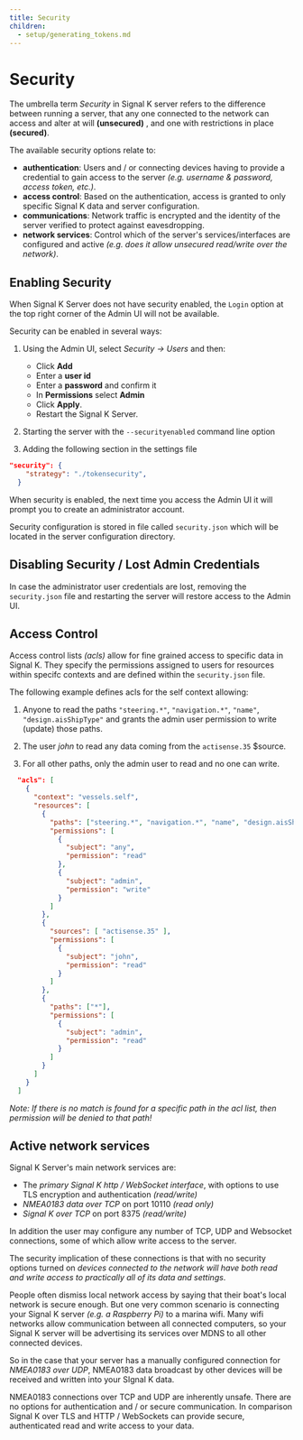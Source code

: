 ```yaml
---
title: Security
children:
  - setup/generating_tokens.md
---
```


# Security

The umbrella term _Security_ in Signal K server refers to the difference between running a server, that any one connected to the network can access and alter at will **(unsecured)** , and one with restrictions in place **(secured)**.

The available security options relate to:

- **authentication**: Users and / or connecting devices having to provide a credential to gain access to the server _(e.g. username & password, access token, etc.)_.
- **access control**: Based on the authentication, access is granted to only specific Signal K data and server configuration.
- **communications**: Network traffic is encrypted and the identity of the server verified to protect against eavesdropping.
- **network services**: Control which of the server's services/interfaces are configured and active _(e.g. does it allow unsecured read/write over the network)_.

## Enabling Security

When Signal K Server does not have security enabled, the `Login` option at the top right corner of the Admin UI will not be available.

Security can be enabled in several ways:

1. Using the Admin UI, select _Security -> Users_ and then:
   - Click **Add**
   - Enter a **user id**
   - Enter a **password** and confirm it
   - In **Permissions** select **Admin**
   - Click **Apply**.
   - Restart the Signal K Server.

2. Starting the server with the `--securityenabled` command line option
3. Adding the following section in the settings file

```JSON
"security": {
    "strategy": "./tokensecurity",
  }
```

When security is enabled, the next time you access the Admin UI it will prompt you to create an administrator account.

Security configuration is stored in file called `security.json` which will be located in the server configuration directory.

## Disabling Security / Lost Admin Credentials

In case the administrator user credentials are lost, removing the `security.json` file and restarting the server will restore access to the Admin UI.

## Access Control

Access control lists _(acls)_ allow for fine grained access to specific data in Signal K. They specify the permissions assigned to users for resources within specifc contexts and are defined within the `security.json` file.

The following example defines acls for the self context allowing:

1. Anyone to read the paths `"steering.*"`, `"navigation.*"`, `"name"`, `"design.aisShipType"` and grants the admin user permission to write (update) those paths.

2. The user _john_ to read any data coming from the `actisense.35` $source.

3. For all other paths, only the admin user to read and no one can write.

```JSON
  "acls": [
    {
      "context": "vessels.self",
      "resources": [
        {
          "paths": ["steering.*", "navigation.*", "name", "design.aisShipType"],
          "permissions": [
            {
              "subject": "any",
              "permission": "read"
            },
            {
              "subject": "admin",
              "permission": "write"
            }
          ]
        },
        {
          "sources": [ "actisense.35" ],
          "permissions": [
            {
              "subject": "john",
              "permission": "read"
            }
          ]
        },
        {
          "paths": ["*"],
          "permissions": [
            {
              "subject": "admin",
              "permission": "read"
            }
          ]
        }
      ]
    }
  ]
```

_Note: If there is no match is found for a specific path in the acl list, then permission will be denied to that path!_

## Active network services

Signal K Server's main network services are:

- The _primary Signal K http / WebSocket interface_, with options to use TLS encryption and authentication _(read/write)_
- _NMEA0183 data over TCP_ on port 10110 _(read only)_
- _Signal K over TCP_ on port 8375 _(read/write)_

In addition the user may configure any number of TCP, UDP and Websocket connections, some of which allow write access to the server.

The security implication of these connections is that with no security options turned on _devices connected to the network will have both read and write access to practically all of its data and settings_.

People often dismiss local network access by saying that their boat's local network is secure enough. But one very common scenario is connecting your Signal K server _(e.g. a Raspberry Pi)_ to a marina wifi.
Many wifi networks allow communication between all connected computers, so your Signal K server will be advertising its services over MDNS to all other connected devices.

So in the case that your server has a manually configured connection for _NMEA0183 over UDP_, NMEA0183 data broadcast by other devices will be received and written into your SIgnal K data.

NMEA0183 connections over TCP and UDP are inherently unsafe. There are no options for authentication and / or secure communication. In comparison Signal K over TLS and HTTP / WebSockets can provide secure, authenticated read and write access to your data.
